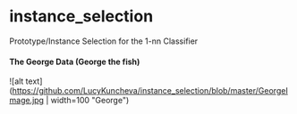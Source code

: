 # instance_selection
Prototype/Instance Selection for the 1-nn Classifier

#### The George Data (George the fish)
![alt text](https://github.com/LucyKuncheva/instance_selection/blob/master/GeorgeImage.jpg | width=100 "George")
